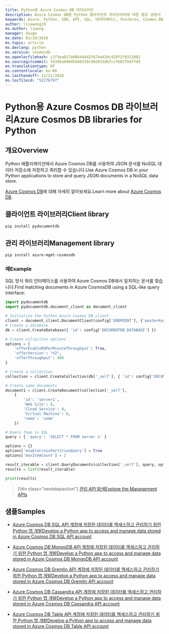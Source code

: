 ```yaml
---
title: Python용 Azure Cosmos DB 라이브러리
description: Azure Cosmos DB용 Python 클라이언트 라이브러리에 대한 참조 설명서
keywords: Azure, Python, SDK, API, SQL, 데이터베이스, PostGres, Cosmos DB, NoSQL
author: lisawong19
ms.author: liwong
manager: douge
ms.date: 03/20/2018
ms.topic: article
ms.devlang: python
ms.service: cosmosdb
ms.openlocfilehash: c2f3ea017a8864d4d2fb74a439c420f1f0313082
ms.sourcegitcommit: f439ba940d5940359c982015db7ccfb82f9dffd9
ms.translationtype: HT
ms.contentlocale: ko-KR
ms.lasthandoff: 11/21/2018
ms.locfileid: "52276797"
---
```

# <a name="azure-cosmos-db-libraries-for-python"></a><span data-ttu-id="5dfe4-104">Python용 Azure Cosmos DB 라이브러리</span><span class="sxs-lookup"><span data-stu-id="5dfe4-104">Azure Cosmos DB libraries for Python</span></span>

## <a name="overview"></a><span data-ttu-id="5dfe4-105">개요</span><span class="sxs-lookup"><span data-stu-id="5dfe4-105">Overview</span></span>

<span data-ttu-id="5dfe4-106">Python 애플리케이션에서 Azure Cosmos DB를 사용하여 JSON 문서를 NoSQL 데이터 저장소에 저장하고 쿼리할 수 있습니다.</span><span class="sxs-lookup"><span data-stu-id="5dfe4-106">Use Azure Cosmos DB in your Python applications to store and query JSON documents in a NoSQL data store.</span></span>

<span data-ttu-id="5dfe4-107">[Azure Cosmos DB](https://docs.microsoft.com/azure/cosmos-db/introduction)에 대해 자세히 알아보세요.</span><span class="sxs-lookup"><span data-stu-id="5dfe4-107">Learn more about [Azure Cosmos DB](https://docs.microsoft.com/azure/cosmos-db/introduction).</span></span>

## <a name="client-library"></a><span data-ttu-id="5dfe4-108">클라이언트 라이브러리</span><span class="sxs-lookup"><span data-stu-id="5dfe4-108">Client library</span></span>
 ```bash
pip install pydocumentdb
 ```

## <a name="management-library"></a><span data-ttu-id="5dfe4-109">관리 라이브러리</span><span class="sxs-lookup"><span data-stu-id="5dfe4-109">Management library</span></span>
```bash
pip install azure-mgmt-cosmosdb
```

### <a name="example"></a><span data-ttu-id="5dfe4-110">예</span><span class="sxs-lookup"><span data-stu-id="5dfe4-110">Example</span></span>

<span data-ttu-id="5dfe4-111">SQL 방식 쿼리 인터페이스를 사용하여 Azure Cosmos DB에서 일치하는 문서를 찾습니다.</span><span class="sxs-lookup"><span data-stu-id="5dfe4-111">Find matching documents in Azure CosmosDB using a SQL-like query interface:</span></span>

```python
import pydocumentdb
import pydocumentdb.document_client as document_client

# Initialize the Python Azure Cosmos DB client
client = document_client.DocumentClient(config['ENDPOINT'], {'masterKey': config['MASTERKEY']})
# Create a database
db = client.CreateDatabase({ 'id': config['DOCUMENTDB_DATABASE'] })

# Create collection options
options = {
    'offerEnableRUPerMinuteThroughput': True,
    'offerVersion': "V2",
    'offerThroughput': 400
}

# Create a collection
collection = client.CreateCollection(db['_self'], { 'id': config['DOCUMENTDB_COLLECTION'] }, options)

# Create some documents
document1 = client.CreateDocument(collection['_self'],
    { 
        'id': 'server1',
        'Web Site': 0,
        'Cloud Service': 0,
        'Virtual Machine': 0,
        'name': 'some' 
    })

# Query them in SQL
query = { 'query': 'SELECT * FROM server s' }    

options = {} 
options['enableCrossPartitionQuery'] = True
options['maxItemCount'] = 2

result_iterable = client.QueryDocuments(collection['_self'], query, options)
results = list(result_iterable)

print(results)
```
> [!div class="nextstepaction"]
> [<span data-ttu-id="5dfe4-112">관리 API 탐색</span><span class="sxs-lookup"><span data-stu-id="5dfe4-112">Explore the Management APIs</span></span>](/python/api/overview/azure/cosmosdb/management)

## <a name="samples"></a><span data-ttu-id="5dfe4-113">샘플</span><span class="sxs-lookup"><span data-stu-id="5dfe4-113">Samples</span></span>

* [<span data-ttu-id="5dfe4-114">Azure Cosmos DB SQL API 계정에 저장된 데이터를 액세스하고 관리하기 위한 Python 앱 개발</span><span class="sxs-lookup"><span data-stu-id="5dfe4-114">Develop a Python app to access and manage data stored in Azure Cosmos DB SQL API account</span></span>](https://github.com/Azure-Samples/azure-cosmos-db-python-getting-started.git)

* [<span data-ttu-id="5dfe4-115">Azure Cosmos DB MongoDB API 계정에 저장된 데이터를 액세스하고 관리하기 위한 Python 앱 개발</span><span class="sxs-lookup"><span data-stu-id="5dfe4-115">Develop a Python app to access and manage data stored in Azure Cosmos DB MongoDB API account</span></span>](https://github.com/Azure-Samples/CosmosDB-Flask-Mongo-Sample.git)

* [<span data-ttu-id="5dfe4-116">Azure Cosmos DB Gremlin API 계정에 저장된 데이터를 액세스하고 관리하기 위한 Python 앱 개발</span><span class="sxs-lookup"><span data-stu-id="5dfe4-116">Develop a Python app to access and manage data stored in Azure Cosmos DB Gremlin API account</span></span>](https://github.com/Azure-Samples/azure-cosmos-db-graph-python-getting-started.git)

* [<span data-ttu-id="5dfe4-117">Azure Cosmos DB Cassandra API 계정에 저장된 데이터를 액세스하고 관리하기 위한 Python 앱 개발</span><span class="sxs-lookup"><span data-stu-id="5dfe4-117">Develop a Python app to access and manage data stored in Azure Cosmos DB Cassandra API account</span></span>](https://github.com/Azure-Samples/azure-cosmos-db-cassandra-python-getting-started.git)

* [<span data-ttu-id="5dfe4-118">Azure Cosmos DB Table API 계정에 저장된 데이터를 액세스하고 관리하기 위한 Python 앱 개발</span><span class="sxs-lookup"><span data-stu-id="5dfe4-118">Develop a Python app to access and manage data stored in Azure Cosmos DB Table API account</span></span>](https://github.com/Azure-Samples/storage-python-getting-started.git)


